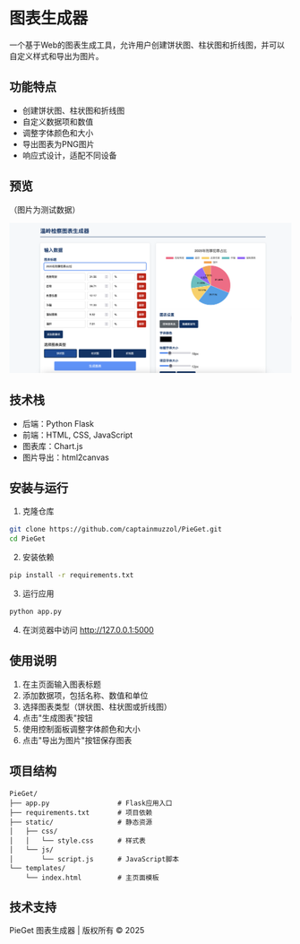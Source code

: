 # 图表生成器

一个基于Web的图表生成工具，允许用户创建饼状图、柱状图和折线图，并可以自定义样式和导出为图片。

## 功能特点

- 创建饼状图、柱状图和折线图
- 自定义数据项和数值
- 调整字体颜色和大小
- 导出图表为PNG图片
- 响应式设计，适配不同设备

## 预览

（图片为测试数据）

![预览图](./PieGetView.png)

## 技术栈

- 后端：Python Flask
- 前端：HTML, CSS, JavaScript
- 图表库：Chart.js
- 图片导出：html2canvas

## 安装与运行

1. 克隆仓库

```bash
git clone https://github.com/captainmuzzol/PieGet.git
cd PieGet
```

2. 安装依赖

```bash
pip install -r requirements.txt
```

3. 运行应用

```bash
python app.py
```

4. 在浏览器中访问 http://127.0.0.1:5000

## 使用说明

1. 在主页面输入图表标题
2. 添加数据项，包括名称、数值和单位
3. 选择图表类型（饼状图、柱状图或折线图）
4. 点击"生成图表"按钮
5. 使用控制面板调整字体颜色和大小
6. 点击"导出为图片"按钮保存图表

## 项目结构

```
PieGet/
├── app.py                 # Flask应用入口
├── requirements.txt       # 项目依赖
├── static/                # 静态资源
│   ├── css/
│   │   └── style.css      # 样式表
│   └── js/
│       └── script.js      # JavaScript脚本
└── templates/
    └── index.html         # 主页面模板
```

## 技术支持

PieGet 图表生成器 | 版权所有 © 2025
